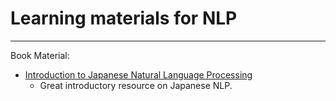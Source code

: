 # Learning materials for NLP

---

Book Material:

* [Introduction to Japanese Natural Language Processing](/na_nlp_book)
	- Great introductory resource on Japanese NLP.
